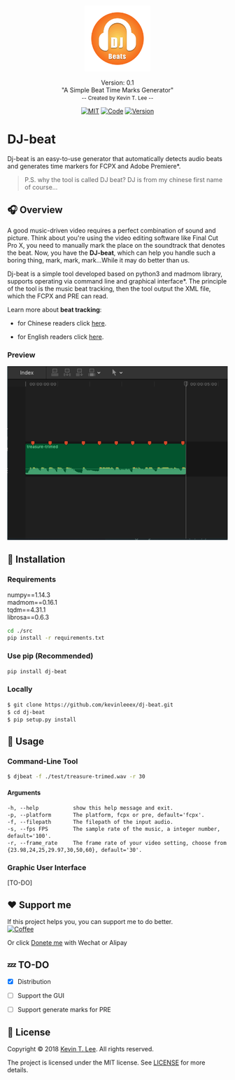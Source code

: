 
<div align="center"><img style="display:inline-block" width='150' src="./assets/DJbeat-logo.png"/><p>
    <span style="font-size: 14px">Version: 0.1</span><br>
    <span>"A Simple Beat Time Marks Generator"</span><br>
    <span style="font-size: 12px;color= #95dafc">-- Created by <a>Kevin T. Lee</a> --</span>
    </p>
    <a href="./LICENSE"><img alt="MIT" src="https://img.shields.io/github/license/mashape/apistatus.svg?&url=LICENSE&longCache=true&style=for-the-badge"></a>
        <a href="http://lidengju.com"><img alt="Code" src="https://img.shields.io/badge/Code%20with-Love-red.svg?longCache=true&style=for-the-badge"></a>
    <a href="https://github.com/kevinleeex/dj-beat/"><img alt="Version" src="https://img.shields.io/badge/Version-0.1-blue.svg?longCache=true&style=for-the-badge"></a>
</div>

# DJ-beat

Dj-beat is an easy-to-use generator that automatically detects audio beats and generates time markers for FCPX and Adobe Premiere*.

> P.S. why the tool is called DJ beat? DJ is from my chinese first name of course...

## :headphones: Overview

A good music-driven video requires a perfect combination of sound and picture. Think about you're using the video editing software like Final Cut Pro X, you need to manually mark the place on the soundtrack that denotes the beat. Now, you have the **DJ-beat**, which can help you handle such a boring thing, mark, mark, mark...While it may do better than us. 

Dj-beat is a simple tool developed based on python3 and madmom library, supports operating via command line and graphical interface*. The principle of the tool is the music beat tracking, then the tool output the XML file, which the FCPX and PRE can read.

Learn more about **beat tracking**:

- for Chinese readers click [here](./post). 

- for English readers click [here](https://www.analyticsvidhya.com/blog/2018/02/audio-beat-tracking-for-music-information-retrieval/).

### Preview

![preview](./assets/preview.png)

## :beer: Installation

### Requirements
numpy==1.14.3  
madmom==0.16.1  
tqdm==4.31.1  
librosa==0.6.3  

```bash
cd ./src
pip install -r requirements.txt
```

### Use pip (Recommended)

```bash
pip install dj-beat
```

### Locally

```bash
$ git clone https://github.com/kevinleeex/dj-beat.git
$ cd dj-beat
$ pip setup.py install
```



## :star2: Usage

### Command-Line Tool

```bash
$ djbeat -f ./test/treasure-trimed.wav -r 30
```

#### Arguments

```
-h, --help           show this help message and exit.
-p, --platform       The platform, fcpx or pre, default='fcpx'.
-f, --filepath       The filepath of the input audio.
-s, --fps FPS        The sample rate of the music, a integer number, default='100'.
-r, --frame_rate     The frame rate of your video setting, choose from {23.98,24,25,29.97,30,50,60}, default='30'.
```

### Graphic User Interface

[TO-DO]

## :heart: Support me

If this project helps you, you can support me to do better.  
<a href="https://paypal.me/kevinleeex"><img alt="Coffee" src="https://img.shields.io/badge/PayPal_me_a-Coffee-7A501E.svg?longCache=true&style=for-the-badge"></a>

Or click <a href="http://lidengju.com/donate">Donete me</a> with Wechat or Alipay

## :zzz: TO-DO

- [x] Distribution
- [ ] Support the GUI
- [ ] Support generate marks for PRE


## :paperclip: License

Copyright © 2018 [Kevin T. Lee](http://lidengju.com). All rights reserved. 

The project is licensed under the MIT license. See [LICENSE](./LICENSE) for more details.

